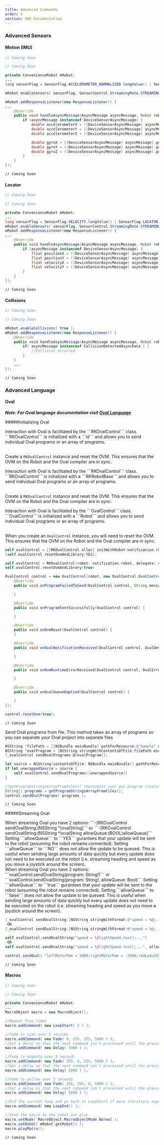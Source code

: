 ```yaml
---
title: Advanced Commands
order: 5
section: SDK Documentation
---
```


### Advanced Sensors

#### Motion (IMU)

```objective-c
// Coming Soon
```

```swift
// Coming Soon
```

```java
private ConvenienceRobot mRobot;
...
long sensorFlag = SensorFlag.ACCELEROMETER_NORMALIZED.longValue() | SensorFlag.GYRO_NORMALIZED.longValue();

mRobot.enableSensors( sensorFlag, SensorControl.StreamingRate.STREAMING_RATE10 );

mRobot.addResponseListener(new ResponseListener() {
...
    @Override
    public void handleAsyncMessage(AsyncMessage asyncMessage, Robot robot) {
        if (asyncMessage instanceof DeviceSensorAsyncMessage) {
            double accelerometerX = ((DeviceSensorAsyncMessage) asyncMessage).getAsyncData().get(0).getAccelerometerData().getFilteredAcceleration().x;
            double accelerometerY = ((DeviceSensorAsyncMessage) asyncMessage).getAsyncData().get(0).getAccelerometerData().getFilteredAcceleration().y;
            double accelerometerZ = ((DeviceSensorAsyncMessage) asyncMessage).getAsyncData().get(0).getAccelerometerData().getFilteredAcceleration().z;

            double gyroX = ((DeviceSensorAsyncMessage) asyncMessage).getAsyncData().get(0).getGyroData().getRotationRateFiltered().x;
            double gyroY = ((DeviceSensorAsyncMessage) asyncMessage).getAsyncData().get(0).getGyroData().getRotationRateFiltered().y;
            double gyroZ = ((DeviceSensorAsyncMessage) asyncMessage).getAsyncData().get(0).getGyroData().getRotationRateFiltered().z;
        }
    }
});
```

```unity
// Coming Soon
```

#### Locator 
```objective-c
// Coming Soon
```

```swift
// Coming Soon
```

```java
private ConvenienceRobot mRobot;
...
long sensorFlag = SensorFlag.VELOCITY.longValue() | SensorFlag.LOCATOR.longValue();
mRobot.enableSensors( sensorFlag, SensorControl.StreamingRate.STREAMING_RATE10 );
mRobot.addResponseListener(new ResponseListener() {
...
    @Override
    public void handleAsyncMessage(AsyncMessage asyncMessage, Robot robot) {
        if (asyncMessage instanceof DeviceSensorAsyncMessage) {
            float positionX = ((DeviceSensorAsyncMessage) asyncMessage).getAsyncData().get(0).getLocatorData().getPositionX();
            float positionY = ((DeviceSensorAsyncMessage) asyncMessage).getAsyncData().get(0).getLocatorData().getPositionY();
            float velocityX = ((DeviceSensorAsyncMessage) asyncMessage).getAsyncData().get(0).getLocatorData().getVelocity().x;
            float velocityY = ((DeviceSensorAsyncMessage) asyncMessage).getAsyncData().get(0).getLocatorData().getVelocity().y;
        }
    }
});
```

```unity
// Coming Soon
```


#### Collisions
```objective-c
// Coming Soon
```

```swift
// Coming Soon
```

```java
mRobot.enableCollisions( true );
mRobot.addResponseListener(new ResponseListener() {
    @Override
    public void handleAsyncMessage(AsyncMessage asyncMessage, Robot robot) {
        if( asyncMessage instanceof CollisionDetectedAsyncData ) {
            //Collision occurred.
        }
    }
    ...
});
```

```unity
// Coming Soon
```


### Advanced Language

#### Oval
***Note: For Oval language documentation visit [Oval Language](/robot-languages/oval-language)***

#####Initializing Oval

<div class="objective-c language-only">
Interaction with Oval is facilitated by the ```RKOvalControl``` class.  ```RKOvalControl``` is initialized with a ```id<RKRobotBase>``` and allows you to send individual Oval programs or an array of programs.<br /><br />

Create a ```RKOvalControl``` instance and reset the OVM.  This ensures that the OVM on the Robot and the Oval compiler are in sync.
</div>

<div class="swift language-only">
Interaction with Oval is facilitated by the ```RKOvalControl``` class.  ```RKOvalControl``` is initialized with a ```RKRobotBase``` and allows you to send individual Oval programs or an array of programs.<br /><br />

Create a ```RKOvalControl``` instance and reset the OVM.  This ensures that the OVM on the Robot and the Oval compiler are in sync.
</div>

<div class="java language-only">
Interaction with Oval is facilitated by the ```OvalControl``` class.  ```OvalControl``` is initialized with a ```Robot``` and allows you to send individual Oval programs or an array of programs.<br /><br />

When you create an ```OvalControl``` instance, you will need to reset the OVM.  This ensures that the OVM on the Robot and the Oval compiler are in sync.
</div>

```objective-c
self.ovalControl = [[RKOvalControl alloc] initWithRobot:notification.robot delegate:self];
[self.ovalControl resetOvmAndLibrary:YES];
```

```swift
self.ovalControl = RKOvalControl(robot: notification.robot, delegate: self)
self.ovalControl.resetOvmAndLibrary(true)
```

```java
OvalControl control = new OvalControl(robot, new OvalControl.OvalControlListener() {
    @Override
    public void onProgramFailedToSend(OvalControl control, String message) {

    }

    @Override
    public void onProgramSentSuccessfully(OvalControl control) {

    }

    @Override
    public void onOvmReset(OvalControl control) {
    }

    @Override
    public void onOvalNotificationReceived(OvalControl control, OvalDeviceBroadcast notification) {

    }

    @Override
    public void onOvmRuntimeErrorReceived(OvalControl control, OvalErrorBroadcast notification) {

    }

    @Override
    public void onOvalQueueEmptied(OvalControl control) {

    }
});

control.resetOvm(true);
```

```unity
// Coming Soon
```

Send Oval programs from file. This method takes an array of programs so you can separate your Oval project into separate files
```objective-c
NSString *filePath = [[NSBundle mainBundle] pathForResource:@"Sample" ofType:@"oval"];
NSString *ovalProgram = [NSString stringWithContentsOfFile:filePath encoding:NSUTF8StringEncoding error:nil];
[_ovalControl sendOvalPrograms:@[ovalProgram]];
```

```swift
let source = NSString(contentsOfFile: NSBundle.mainBundle().pathForResource("Sample", ofType: "oval")!, encoding: NSUTF8StringEncoding, error: nil)
if let unwrappedSource = source {
    self.ovalControl.sendOvalPrograms([unwrappedSource])
}
```

```java
//getProgramStringsArrayFromFiles() represents your own program creating an array of strings from locally stored files
String[] programs = getProgramStringsArrayFromFiles();
control.sendOvalPrograms( programs );
```

```unity
// Coming Soon
```

#####Streaming Oval

<div class="objective-c language-only">
When streaming Oval you have 2 options: ```-[RKOvalControl sendOvalString:(NSString *)ovalString]``` or ```-[RKOvalControl sendOvalString:(NSString *)ovalString allowQueue:(BOOL)allowQueue]``` Setting ```allowQueue``` to ```YES``` gurantees that your update will be sent to the robot (assuming the robot remains connected).  Setting ```allowQueue``` to ```NO``` does not allow the update to be queued.  This is useful when sending large amounts of data quickly but every update does not need to be executed on the robot (i.e. streaming heading and speed as you move a joystick around the screen). 
</div>

<div class="swift language-only">
When streaming Oval you have 2 options: ```ovalControl.sendOvalString(program: String!)``` or ```ovalControl.sendOvalString(program: String!, allowQueue: Bool)``` Setting ```allowQueue``` to ```true``` gurantees that your update will be sent to the robot (assuming the robot remains connected).  Setting ```allowQueue``` to ```false``` does not allow the update to be queued.  This is useful when sending large amounts of data quickly but every update does not need to be executed on the robot (i.e. streaming heading and speed as you move a joystick around the screen). 
</div>

```objective-c
[_ovalControl sendOvalString:[NSString stringWithFormat:@"speed = %@;...",_lightSpeed.text]]; //allowQueue is YES by default
-OR-
[_ovalControl sendOvalString:[NSString stringWithFormat:@"speed = %@;...",_lightSpeed.text] allowQueue:NO];
```

```swift
self.ovalControl.sendOvalString("speed = \(lightSpeed.text);...")
-OR-
self.ovalControl.sendOvalString("speed = \(lightSpeed.text);...", allowQueue: false)
```

```java
control.sendOval( "leftMotorPwm = 2000;rightMotorPwm = -2000;redLed=255;..." );
```

```unity
// Coming Soon
```

#### Macros
```objective-c
// Coming Soon
```

```swift
// Coming Soon
```

```java
private ConvenienceRobot mRobot;
...
MacroObject macro = new MacroObject();

//Repeat five times
macro.addCommand( new LoopStart( 5 ) );

//Fade to cyan over 5 seconds
macro.addCommand( new Fade( 0, 255, 255, 5000 ) );
//Set a delay so that the next command isn't processed until the previous one is done
macro.addCommand( new Delay( 5000 ) );

//Fade to magenta over 5 seconds
macro.addCommand( new Fade( 255, 0, 255, 5000 ) );
//Set a delay so that the next command isn't processed until the previous one is done
macro.addCommand( new Delay( 5000 ) );

//Fade to yellow over 5 seconds
macro.addCommand( new Fade( 255, 255, 0, 5000 ) );
//Set a delay so that the next command isn't processed until the previous one is done
macro.addCommand( new Delay( 5000 ) );

//End the current loop and go back to LoopStart if more iterations expected
macro.addCommand( new LoopEnd() );

//Send the macro to the robot and play
macro.setMode( MacroObject.MacroObjectMode.Normal );
macro.setRobot( mRobot.getRobot() );
macro.playMacro();
```

```unity
// Coming Soon
```


